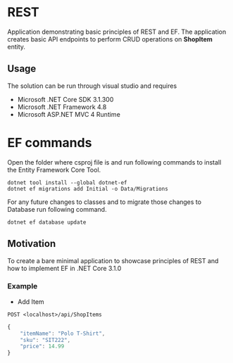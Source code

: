 # REST
Application demonstrating basic principles of REST and EF. The application creates basic API endpoints to perform CRUD operations on **ShopItem** entity.

## Usage
The solution can be run through visual studio and requires 
- Microsoft .NET Core SDK 3.1.300
- Microsoft .NET Framework 4.8
- Microsoft ASP.NET MVC 4 Runtime

# EF commands

Open the folder where csproj file is and run following commands to install the Entity Framework Core Tool.

```
dotnet tool install --global dotnet-ef
dotnet ef migrations add Initial -o Data/Migrations
```

For any future changes to classes and to migrate those changes to Database run following command.
```
dotnet ef database update
```

## Motivation
To create a bare minimal application to showcase principles of REST and how to implement EF in .NET Core 3.1.0

### Example

- Add Item

```
POST <localhost>/api/ShopItems
```

```javascript
{
    "itemName": "Polo T-Shirt",
    "sku": "SIT222",
    "price": 14.99    
}
```
